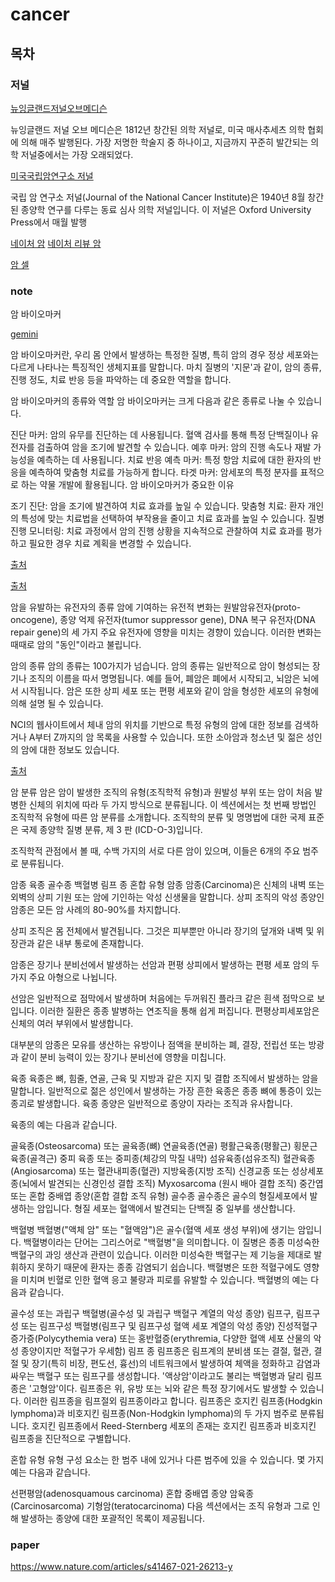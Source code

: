 # cancer

## 목차

### 저널

[뉴잉글랜드저널오브메디슨](https://www.nejm.org/)

뉴잉글랜드 저널 오브 메디슨은 1812년 창간된 의학 저널로, 미국 매사추세츠 의학 협회에 의해 매주 발행된다. 가장 저명한 학술지 중 하나이고, 지금까지 꾸준히 발간되는 의학 저널중에서는 가장 오래되었다.

[미국국립암연구소 저널](https://academic.oup.com/jnci)

국립 암 연구소 저널(Journal of the National Cancer Institute)은 1940년 8월 창간된 종양학 연구를 다루는 동료 심사 의학 저널입니다. 이 저널은 Oxford University Press에서 매월 발행

[네이처 암](https://www.nature.com/natcancer/)
[네이처 리뷰 암](https://www.nature.com/nrc/)

[암 셀](https://www.cell.com/cancer-cell/home)

### note

암 바이오마커 

[gemini](https://gemini.google.com/)

암 바이오마커란, 우리 몸 안에서 발생하는 특정한 질병, 특히 암의 경우 정상 세포와는 다르게 나타나는 특징적인 생체지표를 말합니다. 마치 질병의 '지문'과 같이, 암의 종류, 진행 정도, 치료 반응 등을 파악하는 데 중요한 역할을 합니다.

암 바이오마커의 종류와 역할
암 바이오마커는 크게 다음과 같은 종류로 나눌 수 있습니다.

진단 마커: 암의 유무를 진단하는 데 사용됩니다. 혈액 검사를 통해 특정 단백질이나 유전자를 검출하여 암을 조기에 발견할 수 있습니다.
예후 마커: 암의 진행 속도나 재발 가능성을 예측하는 데 사용됩니다.
치료 반응 예측 마커: 특정 항암 치료에 대한 환자의 반응을 예측하여 맞춤형 치료를 가능하게 합니다.
타겟 마커: 암세포의 특정 분자를 표적으로 하는 약물 개발에 활용됩니다.
암 바이오마커가 중요한 이유

조기 진단: 암을 조기에 발견하여 치료 효과를 높일 수 있습니다.
맞춤형 치료: 환자 개인의 특성에 맞는 치료법을 선택하여 부작용을 줄이고 치료 효과를 높일 수 있습니다.
질병 진행 모니터링: 치료 과정에서 암의 진행 상황을 지속적으로 관찰하여 치료 효과를 평가하고 필요한 경우 치료 계획을 변경할 수 있습니다.

[출처](https://www.ibric.org/bric/trend/bio-report.do?mode=view&articleNo=9916484#!/list)

[출처](https://www.cancer.gov/about-cancer/understanding/what-is-cancer)


암을 유발하는 유전자의 종류
암에 기여하는 유전적 변화는 원발암유전자(proto-oncogene), 종양 억제 유전자(tumor suppressor gene), DNA 복구 유전자(DNA repair gene)의 세 가지 주요 유전자에 영향을 미치는 경향이 있습니다. 이러한 변화는 때때로 암의 "동인"이라고 불립니다.

암의 종류
암의 종류는 100가지가 넘습니다. 암의 종류는 일반적으로 암이 형성되는 장기나 조직의 이름을 따서 명명됩니다. 예를 들어, 폐암은 폐에서 시작되고, 뇌암은 뇌에서 시작됩니다. 암은 또한 상피 세포 또는 편평 세포와 같이 암을 형성한 세포의 유형에 의해 설명 될 수 있습니다.

NCI의 웹사이트에서 체내 암의 위치를 기반으로 특정 유형의 암에 대한 정보를 검색하거나 A부터 Z까지의 암 목록을 사용할 수 있습니다. 또한 소아암과 청소년 및 젊은 성인의 암에 대한 정보도 있습니다.

[출처](https://training.seer.cancer.gov/disease/categories/classification.html)

암 분류
암은 암이 발생한 조직의 유형(조직학적 유형)과 원발성 부위 또는 암이 처음 발병한 신체의 위치에 따라 두 가지 방식으로 분류됩니다. 이 섹션에서는 첫 번째 방법인 조직학적 유형에 따른 암 분류를 소개합니다. 조직학의 분류 및 명명법에 대한 국제 표준은 국제 종양학 질병 분류, 제 3 판 (ICD-O-3)입니다.

조직학적 관점에서 볼 때, 수백 가지의 서로 다른 암이 있으며, 이들은 6개의 주요 범주로 분류됩니다.

암종
육종
골수종
백혈병
림프 종
혼합 유형
암종
암종(Carcinoma)은 신체의 내벽 또는 외벽의 상피 기원 또는 암에 기인하는 악성 신생물을 말합니다. 상피 조직의 악성 종양인 암종은 모든 암 사례의 80-90%를 차지합니다.

상피 조직은 몸 전체에서 발견됩니다. 그것은 피부뿐만 아니라 장기의 덮개와 내벽 및 위장관과 같은 내부 통로에 존재합니다.

암종은 장기나 분비선에서 발생하는 선암과 편평 상피에서 발생하는 편평 세포 암의 두 가지 주요 아형으로 나뉩니다.

선암은 일반적으로 점막에서 발생하며 처음에는 두꺼워진 플라크 같은 흰색 점막으로 보입니다. 이러한 질환은 종종 발병하는 연조직을 통해 쉽게 퍼집니다. 편평상피세포암은 신체의 여러 부위에서 발생합니다.

대부분의 암종은 모유를 생산하는 유방이나 점액을 분비하는 폐, 결장, 전립선 또는 방광과 같이 분비 능력이 있는 장기나 분비선에 영향을 미칩니다.

육종
육종은 뼈, 힘줄, 연골, 근육 및 지방과 같은 지지 및 결합 조직에서 발생하는 암을 말합니다. 일반적으로 젊은 성인에서 발생하는 가장 흔한 육종은 종종 뼈에 통증이 있는 종괴로 발생합니다. 육종 종양은 일반적으로 종양이 자라는 조직과 유사합니다.

육종의 예는 다음과 같습니다.

골육종(Osteosarcoma) 또는 골육종(뼈)
연골육종(연골)
평활근육종(평활근)
횡문근육종(골격근)
중피 육종 또는 중피종(체강의 막질 내막)
섬유육종(섬유조직)
혈관육종(Angiosarcoma) 또는 혈관내피종(혈관)
지방육종(지방 조직)
신경교종 또는 성상세포종(뇌에서 발견되는 신경인성 결합 조직)
Myxosarcoma (원시 배아 결합 조직)
중간엽 또는 혼합 중배엽 종양(혼합 결합 조직 유형)
골수종
골수종은 골수의 형질세포에서 발생하는 암입니다. 형질 세포는 혈액에서 발견되는 단백질 중 일부를 생산합니다.

백혈병
백혈병("액체 암" 또는 "혈액암")은 골수(혈액 세포 생성 부위)에 생기는 암입니다. 백혈병이라는 단어는 그리스어로 "백혈병"을 의미합니다. 이 질병은 종종 미성숙한 백혈구의 과잉 생산과 관련이 있습니다. 이러한 미성숙한 백혈구는 제 기능을 제대로 발휘하지 못하기 때문에 환자는 종종 감염되기 쉽습니다. 백혈병은 또한 적혈구에도 영향을 미치며 빈혈로 인한 혈액 응고 불량과 피로를 유발할 수 있습니다. 백혈병의 예는 다음과 같습니다.

골수성 또는 과립구 백혈병(골수성 및 과립구 백혈구 계열의 악성 종양)
림프구, 림프구성 또는 림프구성 백혈병(림프구 및 림프구성 혈액 세포 계열의 악성 종양)
진성적혈구증가증(Polycythemia vera) 또는 홍반혈증(erythremia, 다양한 혈액 세포 산물의 악성 종양이지만 적혈구가 우세함)
림프 종
림프종은 림프계의 분비샘 또는 결절, 혈관, 결절 및 장기(특히 비장, 편도선, 흉선)의 네트워크에서 발생하여 체액을 정화하고 감염과 싸우는 백혈구 또는 림프구를 생성합니다. '액상암'이라고도 불리는 백혈병과 달리 림프종은 '고형암'이다. 림프종은 위, 유방 또는 뇌와 같은 특정 장기에서도 발생할 수 있습니다. 이러한 림프종을 림프절외 림프종이라고 합니다. 림프종은 호지킨 림프종(Hodgkin lymphoma)과 비호지킨 림프종(Non-Hodgkin lymphoma)의 두 가지 범주로 분류됩니다. 호지킨 림프종에서 Reed-Sternberg 세포의 존재는 호지킨 림프종과 비호지킨 림프종을 진단적으로 구별합니다.

혼합 유형
유형 구성 요소는 한 범주 내에 있거나 다른 범주에 있을 수 있습니다. 몇 가지 예는 다음과 같습니다.

선편평암(adenosquamous carcinoma)
혼합 중배엽 종양
암육종(Carcinosarcoma)
기형암(teratocarcinoma)
다음 섹션에서는 조직 유형과 그로 인해 발생하는 종양에 대한 포괄적인 목록이 제공됩니다.

### paper

https://www.nature.com/articles/s41467-021-26213-y